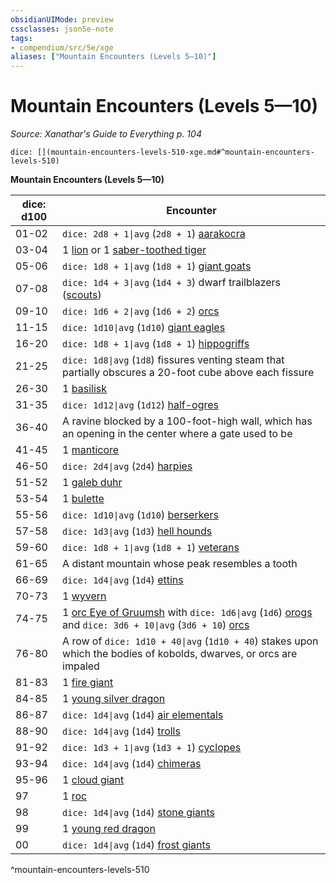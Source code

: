 ```yaml
---
obsidianUIMode: preview
cssclasses: json5e-note
tags:
- compendium/src/5e/xge
aliases: ["Mountain Encounters (Levels 5—10)"]
---
```

# Mountain Encounters (Levels 5—10)
*Source: Xanathar's Guide to Everything p. 104* 

`dice: [](mountain-encounters-levels-510-xge.md#^mountain-encounters-levels-510)`

**Mountain Encounters (Levels 5—10)**

| dice: d100 | Encounter |
|------------|-----------|
| 01-02 | `dice: 2d8 + 1\|avg` (`2d8 + 1`) [aarakocra](4-Resources/Compendium/bestiary/humanoid/aarakocra.md) |
| 03-04 | 1 [lion](4-Resources/Compendium/bestiary/beast/lion.md) or 1 [saber-toothed tiger](4-Resources/Compendium/bestiary/beast/saber-toothed-tiger.md) |
| 05-06 | `dice: 1d8 + 1\|avg` (`1d8 + 1`) [giant goats](4-Resources/Compendium/bestiary/beast/giant-goat.md) |
| 07-08 | `dice: 1d4 + 3\|avg` (`1d4 + 3`) dwarf trailblazers ([scouts](4-Resources/Compendium/bestiary/humanoid/scout.md)) |
| 09-10 | `dice: 1d6 + 2\|avg` (`1d6 + 2`) [orcs](4-Resources/Compendium/bestiary/humanoid/orc.md) |
| 11-15 | `dice: 1d10\|avg` (`1d10`) [giant eagles](4-Resources/Compendium/bestiary/beast/giant-eagle.md) |
| 16-20 | `dice: 1d8 + 1\|avg` (`1d8 + 1`) [hippogriffs](4-Resources/Compendium/bestiary/monstrosity/hippogriff.md) |
| 21-25 | `dice: 1d8\|avg` (`1d8`) fissures venting steam that partially obscures a 20-foot cube above each fissure |
| 26-30 | 1 [basilisk](4-Resources/Compendium/bestiary/monstrosity/basilisk.md) |
| 31-35 | `dice: 1d12\|avg` (`1d12`) [half-ogres](4-Resources/Compendium/bestiary/giant/half-ogre-ogrillon.md) |
| 36-40 | A ravine blocked by a 100-foot-high wall, which has an opening in the center where a gate used to be |
| 41-45 | 1 [manticore](4-Resources/Compendium/bestiary/monstrosity/manticore.md) |
| 46-50 | `dice: 2d4\|avg` (`2d4`) [harpies](4-Resources/Compendium/bestiary/monstrosity/harpy.md) |
| 51-52 | 1 [galeb duhr](4-Resources/Compendium/bestiary/elemental/galeb-duhr.md) |
| 53-54 | 1 [bulette](4-Resources/Compendium/bestiary/monstrosity/bulette.md) |
| 55-56 | `dice: 1d10\|avg` (`1d10`) [berserkers](4-Resources/Compendium/bestiary/humanoid/berserker.md) |
| 57-58 | `dice: 1d3\|avg` (`1d3`) [hell hounds](4-Resources/Compendium/bestiary/fiend/hell-hound.md) |
| 59-60 | `dice: 1d8 + 1\|avg` (`1d8 + 1`) [veterans](4-Resources/Compendium/bestiary/humanoid/veteran.md) |
| 61-65 | A distant mountain whose peak resembles a tooth |
| 66-69 | `dice: 1d4\|avg` (`1d4`) [ettins](4-Resources/Compendium/bestiary/giant/ettin.md) |
| 70-73 | 1 [wyvern](4-Resources/Compendium/bestiary/dragon/wyvern.md) |
| 74-75 | 1 [orc Eye of Gruumsh](4-Resources/Compendium/bestiary/humanoid/orc-eye-of-gruumsh.md) with `dice: 1d6\|avg` (`1d6`) [orogs](4-Resources/Compendium/bestiary/humanoid/orog.md) and `dice: 3d6 + 10\|avg` (`3d6 + 10`) [orcs](4-Resources/Compendium/bestiary/humanoid/orc.md) |
| 76-80 | A row of `dice: 1d10 + 40\|avg` (`1d10 + 40`) stakes upon which the bodies of kobolds, dwarves, or orcs are impaled |
| 81-83 | 1 [fire giant](4-Resources/Compendium/bestiary/giant/fire-giant.md) |
| 84-85 | 1 [young silver dragon](4-Resources/Compendium/bestiary/dragon/young-silver-dragon.md) |
| 86-87 | `dice: 1d4\|avg` (`1d4`) [air elementals](4-Resources/Compendium/bestiary/elemental/air-elemental.md) |
| 88-90 | `dice: 1d4\|avg` (`1d4`) [trolls](4-Resources/Compendium/bestiary/giant/troll.md) |
| 91-92 | `dice: 1d3 + 1\|avg` (`1d3 + 1`) [cyclopes](4-Resources/Compendium/bestiary/giant/cyclops.md) |
| 93-94 | `dice: 1d4\|avg` (`1d4`) [chimeras](4-Resources/Compendium/bestiary/monstrosity/chimera.md) |
| 95-96 | 1 [cloud giant](4-Resources/Compendium/bestiary/giant/cloud-giant.md) |
| 97 | 1 [roc](4-Resources/Compendium/bestiary/monstrosity/roc.md) |
| 98 | `dice: 1d4\|avg` (`1d4`) [stone giants](4-Resources/Compendium/bestiary/giant/stone-giant.md) |
| 99 | 1 [young red dragon](4-Resources/Compendium/bestiary/dragon/young-red-dragon.md) |
| 00 | `dice: 1d4\|avg` (`1d4`) [frost giants](4-Resources/Compendium/bestiary/giant/frost-giant.md) |
^mountain-encounters-levels-510